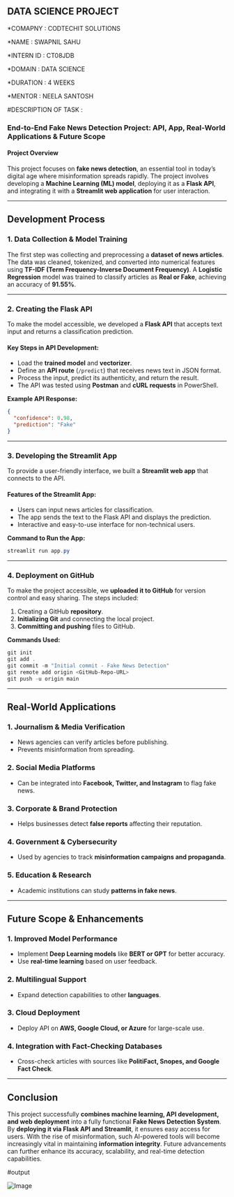 ## DATA SCIENCE PROJECT 

*COMAPNY : CODTECHIT SOLUTIONS

*NAME : SWAPNIL SAHU

*INTERN ID : CT08JDB

*DOMAIN : DATA SCIENCE

*DURATION : 4 WEEKS

*MENTOR : NEELA SANTOSH

#DESCRIPTION OF TASK :

### **End-to-End Fake News Detection Project: API, App, Real-World Applications & Future Scope**  

#### **Project Overview**  
This project focuses on **fake news detection**, an essential tool in today’s digital age where misinformation spreads rapidly. 
The project involves developing a **Machine Learning (ML) model**, deploying it as a **Flask API**, and integrating it with a **Streamlit web application** for user interaction.  

---

## **Development Process**  

### **1. Data Collection & Model Training**  
The first step was collecting and preprocessing a **dataset of news articles**. 
The data was cleaned, tokenized, and converted into numerical features using **TF-IDF (Term Frequency-Inverse Document Frequency)**. 
A **Logistic Regression** model was trained to classify articles as **Real or Fake**, achieving an accuracy of **91.55%**.  

---

### **2. Creating the Flask API**  
To make the model accessible, we developed a **Flask API** that accepts text input and returns a classification prediction.  
#### **Key Steps in API Development:**  
- Load the **trained model** and **vectorizer**.  
- Define an **API route** (`/predict`) that receives news text in JSON format.  
- Process the input, predict its authenticity, and return the result.  
- The API was tested using **Postman** and **cURL requests** in PowerShell.  

**Example API Response:**  
```json
{
  "confidence": 0.98,
  "prediction": "Fake"
}
```  

---

### **3. Developing the Streamlit App**  
To provide a user-friendly interface, we built a **Streamlit web app** that connects to the API.  
#### **Features of the Streamlit App:**  
- Users can input news articles for classification.  
- The app sends the text to the Flask API and displays the prediction.  
- Interactive and easy-to-use interface for non-technical users.  

**Command to Run the App:**  
```powershell
streamlit run app.py
```  

---

### **4. Deployment on GitHub**  
To make the project accessible, we **uploaded it to GitHub** for version control and easy sharing. The steps included:  
1. Creating a GitHub **repository**.  
2. **Initializing Git** and connecting the local project.  
3. **Committing and pushing** files to GitHub.  

**Commands Used:**  
```powershell
git init
git add .
git commit -m "Initial commit - Fake News Detection"
git remote add origin <GitHub-Repo-URL>
git push -u origin main
```  

---

## **Real-World Applications**  

### **1. Journalism & Media Verification**  
- News agencies can verify articles before publishing.  
- Prevents misinformation from spreading.  

### **2. Social Media Platforms**  
- Can be integrated into **Facebook, Twitter, and Instagram** to flag fake news.  

### **3. Corporate & Brand Protection**  
- Helps businesses detect **false reports** affecting their reputation.  

### **4. Government & Cybersecurity**  
- Used by agencies to track **misinformation campaigns and propaganda**.  

### **5. Education & Research**  
- Academic institutions can study **patterns in fake news**.  

---

## **Future Scope & Enhancements**  

### **1. Improved Model Performance**  
- Implement **Deep Learning models** like **BERT or GPT** for better accuracy.  
- Use **real-time learning** based on user feedback.  

### **2. Multilingual Support**  
- Expand detection capabilities to other **languages**.  

### **3. Cloud Deployment**  
- Deploy API on **AWS, Google Cloud, or Azure** for large-scale use.  

### **4. Integration with Fact-Checking Databases**  
- Cross-check articles with sources like **PolitiFact, Snopes, and Google Fact Check**.  

---

## **Conclusion**  
This project successfully **combines machine learning, API development, and web deployment** into a fully functional **Fake News Detection System**. 
By **deploying it via Flask API and Streamlit**, it ensures easy access for users. 
With the rise of misinformation, such AI-powered tools will become increasingly vital in maintaining **information integrity**. 
Future advancements can further enhance its accuracy, scalability, and real-time detection capabilities.


#output

![Image](https://github.com/user-attachments/assets/b79fce5f-5471-4c8b-95c9-bb05cf59e334)
